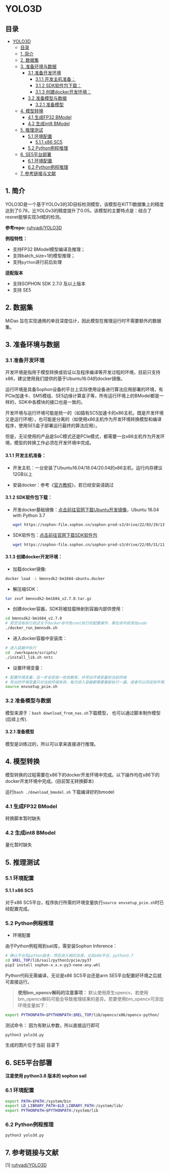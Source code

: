 # YOLO3D

## 目录

- [YOLO3D](#yolo3d)
  - [目录](#目录)
  - [1. 简介](#1-简介)
  - [2. 数据集](#2-数据集)
  - [3. 准备环境与数据](#3-准备环境与数据)
    - [3.1 准备开发环境](#31-准备开发环境)
      - [3.1.1 开发主机准备：](#311-开发主机准备)
      - [3.1.2 SDK软件包下载：](#312-sdk软件包下载)
      - [3.1.3 创建docker开发环境：](#313-创建docker开发环境)
    - [3.2 准备模型与数据](#32-准备模型与数据)
      - [3.2.1 准备模型](#321-准备模型)
  - [4. 模型转换](#4-模型转换)
    - [4.1 生成FP32 BModel](#41-生成fp32-bmodel)
    - [4.2 生成int8 BModel](#42-生成int8-bmodel)
  - [5. 推理测试](#5-推理测试)
    - [5.1 环境配置](#51-环境配置)
      - [5.1.1 x86 SC5](#511-x86-sc5)
    - [5.2 Python例程推理](#52-python例程推理)
  - [6. SE5平台部署](#6-se5平台部署)
    - [6.1 环境配置](#61-环境配置)
    - [6.2 Python例程推理](#62-python例程推理)
  - [7. 参考链接与文献](#7-参考链接与文献)


## 1. 简介

YOLO3D是一个基于YOLOv3的3D目标检测模型，该模型在KITTI数据集上的精度达到了0.78，比YOLOv3的精度提升了0.05。该模型的主要特点是：结合了resnet能够实现3d框的检测。  


**参考repo:** [ruhyadi/YOLO3D](https://github.com/ruhyadi/YOLO3D)


**例程特性：**  
- 支持FP32 BModel模型编译及推理；
- 支持batch_size=1的模型推理；
- 支持`python`进行前后处理

**适配版本** 
- 支持SOPHON SDK 2.7.0 及以上版本 
- 支持 SE5 


## 2. 数据集

MiDas 旨在实现通用的单目深度估计，因此模型在推理运行时不需要额外的数据集。   

## 3. 准备环境与数据

### 3.1 准备开发环境

开发环境是指用于模型转换或验证以及程序编译等开发过程的环境，目前只支持x86，建议使用我们提供的基于Ubuntu16.04的docker镜像。

运行环境是具备Sophon设备的平台上实际使用设备进行算法应用部署的环境，有PCIe加速卡、SM5模组、SE5边缘计算盒子等，所有运行环境上的BModel都是一样的，SDK中各模块的接口也是一致的。

开发环境与运行环境可能是统一的（如插有SC5加速卡的x86主机，既是开发环境又是运行环境），也可能是分离的（如使用x86主机作为开发环境转换模型和编译程序，使用SE5盒子部署运行最终的算法应用）。

但是，无论使用的产品是SoC模式还是PCIe模式，都需要一台x86主机作为开发环境，模型的转换工作必须在开发环境中完成。

#### 3.1.1 开发主机准备：

- 开发主机：一台安装了Ubuntu16.04/18.04/20.04的x86主机，运行内存建议12GB以上

- 安装docker：参考《[官方教程](https://docs.docker.com/engine/install/)》，若已经安装请跳过

#### 3.1.2 SDK软件包下载：

- 开发docker基础镜像：[点击前往官网下载Ubuntu开发镜像](https://developer.sophgo.com/site/index/material/11/44.html)，Ubuntu 16.04 with Python 3.7

  ```bash
  wget https://sophon-file.sophon.cn/sophon-prod-s3/drive/22/03/19/13/bmnnsdk2-bm1684-ubuntu-docker-py37.zip
  ```

- SDK软件包：[点击前往官网下载SDK软件包](https://developer.sophgo.com/site/index/material/17/45.html)

  ```bash
  wget https://sophon-file.sophon.cn/sophon-prod-s3/drive/22/05/31/11/bmnnsdk2_bm1684_v2.7.0_20220531patched.zip
  ```

#### 3.1.3 创建docker开发环境：

- 加载docker镜像:

```bash
docker load -i bmnnsdk2-bm1684-ubuntu.docker
```

- 解压缩SDK：

```bash
tar zxvf bmnnsdk2-bm1684_v2.7.0.tar.gz
```

- 创建docker容器，SDK将被挂载映射到容器内部供使用：

```bash
cd bmnnsdk2-bm1684_v2.7.0
# 若您没有执行前述关于docker命令免root执行的配置操作，需在命令前添加sudo
./docker_run_bmnnsdk.sh
```

- 进入docker容器中安装库：

```bash
# 进入容器中执行
cd  /workspace/scripts/
./install_lib.sh nntc
```

- 设置环境变量：

```bash
# 配置环境变量，这一步会安装一些依赖库，并导出环境变量到当前终端
# 导出的环境变量只对当前终端有效，每次进入容器都需要重新执行一遍，或者可以将这些环境变量写入~/.bashrc，这样每次登录将会自动设置环境变量
source envsetup_pcie.sh
```

### 3.2 准备模型与数据

模型来源于：`bash download_from_nas.sh`下载模型， 也可以通过脚本制作模型(后续上传).  

#### 3.2.1 准备模型

模型是训练过的，所以可以拿来直接进行推理。

## 4. 模型转换

模型转换的过程需要在x86下的docker开发环境中完成。以下操作均在x86下的docker开发环境中完成。(目前暂无转换脚本)

运行`bash ./download_bmodel.sh` 下载编译好的bmodel


### 4.1 生成FP32 BModel

转换脚本暂时缺失    

### 4.2 生成int8 BModel

量化暂时缺失   


## 5. 推理测试

### 5.1 环境配置

#### 5.1.1 x86 SC5

对于x86 SC5平台，程序执行所需的环境变量执行`source envsetup_pcie.sh`时已经配置完成。

### 5.2 Python例程推理

- 环境配置

由于Python例程用到sail库，需安装Sophon Inference：

```bash
# 确认平台及python版本，然后进入相应目录，比如x86平台，python3.7
cd $REL_TOP/lib/sail/python3/pcie/py37
pip3 install sophon-x.x.x-py3-none-any.whl
```

Python代码无需编译，无论是x86 SC5平台还是arm SE5平台配置好环境之后就可直接运行。

> **使用bm_opencv解码的注意事项：** 默认使用原生opencv，若使用bm_opencv解码可能会导致推理结果的差异。若要使用bm_opencv可添加环境变量如下：

```bash
export PYTHONPATH=$PYTHONPATH:$REL_TOP/lib/opencv/x86/opencv-python/
```

测试命令：
因为有默认参数，所以直接运行即可

```bash
python3 yolo3d.py
```
生成的图片位于当前 目录下


## 6. SE5平台部署  

**注意使用 python3.8 版本的 sophon sail**  

### 6.1 环境配置 

```sh
export PATH=$PATH:/system/bin
export LD_LIBRARY_PATH=$LD_LIBRARY_PATH:/system/lib/
export PYTHONPATH=$PYTHONPATH:/system/lib
``` 

### 6.2 Python例程推理 

```sh
python3 yolo3d.py
```

## 7. 参考链接与文献
  
[1] [ruhyadi/YOLO3D](https://github.com/ruhyadi/YOLO3D)
  